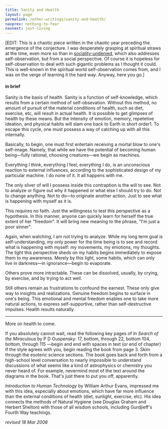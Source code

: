 ```yaml
---
title: Sanity and Health
layout: page
permalink: /other-writings/sanity-and-health/
navprev: nothing-to-fear
navnext: just-living
---
```


\[EDIT: This is a chaotic piece written in the chaotic year preceding the emergence of the conjecture. I was desperately grasping at spiritual straws at the time, even more so than in [sociality-undenied](/other-writings/sociality-undenied), which also addresses self-observation, but from a social perspective. Of course it is hopeless for self-observation to deal with such gigantic problems as I thought it could. This is well-known in the spiritual world self-observation comes from, and I was on the verge of learning it the hard way. Anyway, here you go.\]

#### in brief

Sanity is the basis of health. Sanity is a function of self-knowledge, which results from a certain method of self-obsevation. Without this method, no amount of pursuit of the material conditions of health, such as diet, exercise, etc, will result in actual health. It is possible to get glimpses of health by these means. But the intensity of emotion, memory, repetetive ideation, and physical habits will slam one back to Earth in short order1. To escape this cycle, one must possess a way of catching up with all this internally.

Basically, to begin, one must first entertain receiving a mortal blow to one's self-image. Namely, that while we have the potential of becoming human being—fully rational, choosing creatures—we begin as machines.

Everything I think, everything I feel, everything I do, is an unconscious reaction to external influences, according to the sophisticated design of my particular machine. I do none of it. It all happens with me.

The only sliver of will I possess inside this contraption is the will to see. Not to analyze or figure out why it happened or what else I should try to do. Not to change anything. Not to do—to originate another action. Just to see what is happening with myself as it is.

This requires no faith. Just the willingness to test this perspective as a hypothesis. In this manner, anyone can quickly learn for herself the true extent of her "freedom". It will bring new meaning to the phrase, "I'm just a poor sinner".

Again, when watching, I am not trying to analyze. While my long term goal is self-understanding, my only power for the time being is to see and record what is happening with myself: my movements, my emotions, my thoughts. The light this perspective sheds on my habits begins immediately to expose them to my awareness. Merely by this light, some habits, which can only live in darkness—in ignorance—begin to evaporate.

Others prove more intractable. These can be dissolved, usually, by crying, by exercise, and by trying to act well.

Still others remain as frustrations to confound the earnest. These only give way to insights and realizations. Genuine freedom begins to surface in one's being. This emotional and mental freedom enables one to take more natural actions, to express self-supportive, rather than self-destructive impulses. Health results naturally.

---

More on health to come.

If you absolutely cannot wait, read the following key pages of _In Search of the Miraculous_ by P D Ouspensky:
17, bottom, through 22, bottom
104, bottom, through 115
—begin and end with spaces in text (or end of chapter)
If the style agrees with you, begin reading the book from page 3. Skim through the esoteric science sections. The book goes back and forth from a high-school level conversation to nearly impossible to understand discussions of what seems like a kind of astrophysics or chemistry you never heard of. For example, nevermind most of the text around the diagrams in the book. That's just there to put you off, apparently.

_Introduction to Human Technology_ by William Arthur Evans, impressed me with this idea, especially about emotions, which have far more influence than the external conditions of health (diet, sunlight, exercise, etc). His idea connects the methods of Natural Hygiene (see Douglas Graham and Herbert Shelton) with those of all wisdom schools, including Gurdjieff's Fourth Way teachings.

_revised 18 Mar 2008_



